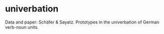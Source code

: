 # univerbation
Data and paper: Schäfer &amp; Sayatz. Prototypes in the univerbation of German verb-noun units.
